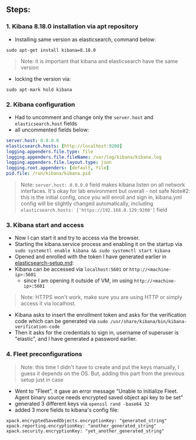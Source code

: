 ## Steps:
### 1. Kibana 8.18.0 installation via apt repository
- Installing same version as elasticsearch, command below:
```
sudo apt-get install kibana=8.18.0
```
> Note: it is important that kibana and elasticsearch have the same version
- locking the version via:
```
sudo apt-mark hold kibana
```
### 2. Kibana configuration
- Had to uncomment and change only the `server.host` and `elasticsearch.host` fields
- all uncommented fields below:
```yml
server.host: 0.0.0.0
elasticsearch.hosts: [http://localhost:9200]
logging.appenders.file.type: file
logging.appenders.file.fileName: /var/log/kibana/kibana.log
logging.appenders.file.layout.type: json
logging.root.appenders: [default, file]
pid.file: /run/kibana/kibana.pid
```
> Note: `server.host: 0.0.0.0` field makes kibana listen on all network interfaces. It's okay for lab environment but overall - not safe
> Note#2: this is the initial config, once you will enroll and sign in, kibana.yml config will be slightly changed automatically, including `elasticsearch.hosts: ['https://192.168.0.129:9200']` field
### 3. Kibana start and access
- Now I can start it and try to access via the browser.
- Starting the kibana.service process and enabling it on the startup via `sudo systemctl enable kibana && sudo systemctl start kibana`
- Opened and enrolled with the token I have generated earlier in [elasticsearch-setup.md](./elasticsearch-setup.md):
- Kibana can be accessed via `localhost:5601` or `http://<machine-ip>:5601`
  - since I am opening it outside of VM, im using `http://<machine-ip>:5601`
> Note: HTTPS won't work, make sure you are using HTTP or simply access it via localhost.
- Kibana asks to insert the enrollment token and asks for the verification code which can be generated via `sudo /usr/share/kibana/bin/kibana-verification-code`
- Then it asks for the credentials to sign in, username of superuser is "elastic", and I have generated a password earlier.
### 4. Fleet preconfigurations
> Note: this time I didn't have to create and put the keys manually, I guess it depends on the OS.
> But, adding this part from the previous setup just in case
- Went to "Fleet", it gave an error message "Unable to initialize Fleet. Agent binary source needs encrypted saved object api key to be set"
- generated 3 different keys via `openssl rand -base64 32`
- added 3 more fields to kibana's config file:
```
xpack.encryptedSavedObjects.encryptionKey: "generated_string"
xpack.reporting.encryptionKey: "another_generated_string"
xpack.security.encryptionKey: "yet_another_generated_string"
```
